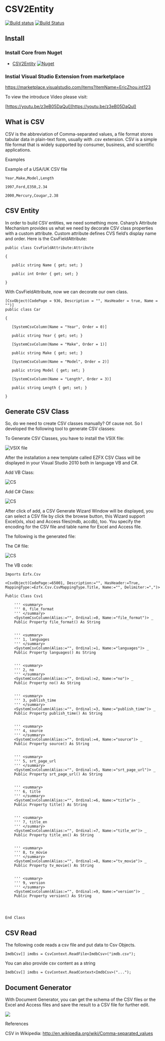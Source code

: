# CSV2Entity

[![Build status](https://ci.appveyor.com/api/projects/status/637a70iwpkcusjab?svg=true)](https://ci.appveyor.com/project/juwikuang/csv2entity)
[![Build Status](https://dev.azure.com/juwikuang/CSV2Entity/_apis/build/status/juwikuang.csv2entity?branchName=master)](https://dev.azure.com/juwikuang/CSV2Entity/_build/latest?definitionId=1?branchName=master)

## Install

### Install Core from Nuget

* [CSV2Entity](https://www.nuget.org/packages/Ezfx.Csv) [![Nuget](http://img.shields.io/nuget/v/Ezfx.Csv.svg?maxAge=10800)](https://www.nuget.org/packages/Ezfx.Csv/)

### Instial Visual Studio Extension from marketplace

https://marketplace.visualstudio.com/items?itemName=EricZhou.int123

To view the introduce Video please visit:

[https://youtu.be/z3eB05DaQuI](https://youtu.be/z3eB05DaQuI)


## What is CSV

CSV is the abbreviation of Comma-separated values, a file format stores tabular data in plain-text form, usually with .csv extension. CSV is a simple file format that is widely supported by consumer, business, and scientific applications.

Examples

Example of a USA/UK CSV file




	Year,Make,Model,Length

	1997,Ford,E350,2.34

	2000,Mercury,Cougar,2.38

 
    

 
## CSV Entity

In order to build CSV entities, we need something more. Csharp’s Attribute Mechanism provides us what we need by decorate CSV class properties with a custom attribute. Custom attribute defines CVS field’s display name and order. Here is the CsvFieldAttribute:

	public class CsvFieldAttribute:Attribute

	{

       public string Name { get; set; }

       public int Order { get; set; }

	}

With CsvFieldAttribute, now we can decorate our own class.

	[CsvObject(CodePage = 936, Description = "", HasHeader = true, Name = "")]
	public class Car

	{

       [SystemCsvColumn(Name = "Year", Order = 0)]

       public string Year { get; set; }

       [SystemCsvColumn(Name = "Make", Order = 1)]

       public string Make { get; set; }

       [SystemCsvColumn(Name = "Model", Order = 2)]

       public string Model { get; set; }

       [SystemCsvColumn(Name = "Length", Order = 3)]

       public string Length { get; set; }

	}

## Generate CSV Class

So, do we need to create CSV classes manually? Of cause not. So I developed the following tool to generate CSV classes:

To Generate CSV Classes, you have to install the VSIX file:

      
![VSIX file](https://github.com/juwikuang/csv2entity/raw/master/pics/vsix.png)
 

After the installation a new template called EZFX CSV Class will be displayed in your Visual Studio 2010 both in language VB and C#.

Add VB Class:

![CS](https://github.com/juwikuang/csv2entity/raw/master/pics/addvb.png)

Add C# Class:

![CS](https://github.com/juwikuang/csv2entity/raw/master/pics/addcs.png)

After click of add, a CSV Generate Wizard Window will be displayed, you can select a CSV file by click the browse button, this Wizard support Excel(xls, xlsx) and Access files(mdb, accdb), too. You specify the encoding for the CSV file and table name for Excel and Access file.

 

The following is the generated file:

The C# file:

![CS](https://github.com/juwikuang/csv2entity/raw/master/pics/csclass.png)

The VB code:

```
Imports Ezfx.Csv

<CsvObject(CodePage:=65001, Description:="", HasHeader:=True, MappingType:=Ezfx.Csv.CsvMappingType.Title, Name:="", Delimiter:=",")> _
Public Class Csv1

    ''' <summary>
    ''' 0, file_format
    ''' </summary>
    <SystemCsvColumn(Alias:="", Ordinal:=0, Name:="file_format")> _
    Public Property file_format() As String


    ''' <summary>
    ''' 1, languages
    ''' </summary>
    <SystemCsvColumn(Alias:="", Ordinal:=1, Name:="languages")> _
    Public Property languages() As String


    ''' <summary>
    ''' 2, no
    ''' </summary>
    <SystemCsvColumn(Alias:="", Ordinal:=2, Name:="no")> _
    Public Property no() As String


    ''' <summary>
    ''' 3, publish_time
    ''' </summary>
    <SystemCsvColumn(Alias:="", Ordinal:=3, Name:="publish_time")> _
    Public Property publish_time() As String


    ''' <summary>
    ''' 4, source
    ''' </summary>
    <SystemCsvColumn(Alias:="", Ordinal:=4, Name:="source")> _
    Public Property source() As String


    ''' <summary>
    ''' 5, srt_page_url
    ''' </summary>
    <SystemCsvColumn(Alias:="", Ordinal:=5, Name:="srt_page_url")> _
    Public Property srt_page_url() As String


    ''' <summary>
    ''' 6, title
    ''' </summary>
    <SystemCsvColumn(Alias:="", Ordinal:=6, Name:="title")> _
    Public Property title() As String


    ''' <summary>
    ''' 7, title_en
    ''' </summary>
    <SystemCsvColumn(Alias:="", Ordinal:=7, Name:="title_en")> _
    Public Property title_en() As String


    ''' <summary>
    ''' 8, tv_movie
    ''' </summary>
    <SystemCsvColumn(Alias:="", Ordinal:=8, Name:="tv_movie")> _
    Public Property tv_movie() As String


    ''' <summary>
    ''' 9, version
    ''' </summary>
    <SystemCsvColumn(Alias:="", Ordinal:=9, Name:="version")> _
    Public Property version() As String




End Class
```
 

## CSV Read

The following code reads a csv file and put data to Csv Objects.

```
ImdbCsv[] imdbs = CsvContext.ReadFile<ImdbCsv>("imdb.csv");
```

You can also provide csv content as a string

```
ImdbCsv[] imdbs = CsvContext.ReadContext<ImdbCsv>("...");
```
 

## Document Generator

With Document Generator, you can get the schema of the CSV files or the Excel and Access files and save the result to a CSV file for further edit.

![](./pics/gen.png)

References

CSV in Wikipedia: http://en.wikipedia.org/wiki/Comma-separated_values

